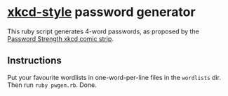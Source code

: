 # [xkcd-style][xkcd] password generator

This ruby script generates 4-word passwords, as proposed by the [Password Strength xkcd comic strip][xkcd].

## Instructions

Put your favourite wordlists in one-word-per-line files in the `wordlists` dir. Then run `ruby pwgen.rb`. Done.

[xkcd]: https://xkcd.com/936/

